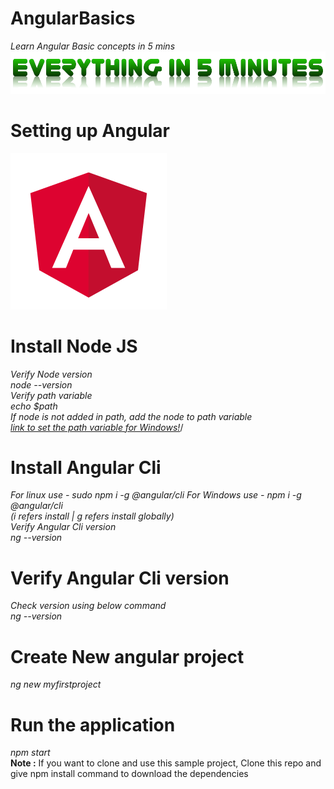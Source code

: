 # AngularBasics
*Learn Angular Basic concepts in 5 mins*
![Everything in 5 min](assets/everythingin5mins.png)
# Setting up Angular
![Angular](assets/angular.png)
# Install Node JS
*Verify Node version\
node --version\
Verify path variable\
echo $path\
If node is not added in path, add the node to path variable\
[link to set the path variable for Windows!](https://helpdeskgeek.com/windows-10/add-windows-path-environment-variable/)*/
# Install Angular Cli
*For linux use - sudo npm i -g @angular/cli 
For Windows use - npm i -g @angular/cli\
(i refers install | g refers install globally)\
Verify Angular Cli version\
ng --version*
# Verify Angular Cli version
*Check version using below command \
ng --version*
# Create New angular project
*ng new myfirstproject*
# Run the application
*npm start*\
**Note :** If you want to clone and use this sample project, Clone this repo and give npm install command to download the dependencies


